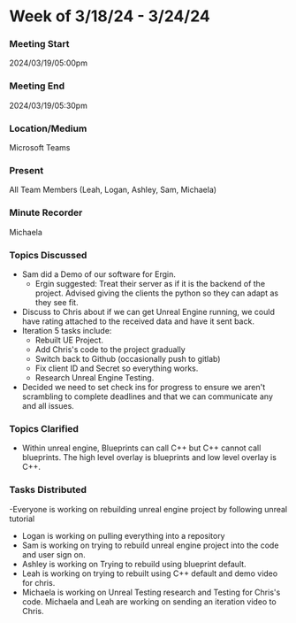 
# Week of 3/18/24 - 3/24/24

### Meeting Start
2024/03/19/05:00pm

### Meeting End
2024/03/19/05:30pm

### Location/Medium
Microsoft Teams

### Present
All Team Members (Leah, Logan, Ashley, Sam, Michaela)

### Minute Recorder
Michaela

### Topics Discussed
- Sam did a Demo of our software for Ergin.
  - Ergin suggested: Treat their server as if it is the backend of the project. Advised giving the clients the python so they can adapt as they see fit.
- Discuss to Chris about if we can get Unreal Engine running, we could have rating attached to the received data and have it sent back.
- Iteration 5 tasks include:
  - Rebuilt UE Project.
  - Add Chris's code to the project gradually
  - Switch back to Github (occasionally push to gitlab)
  - Fix client ID and Secret so everything works.
  - Research Unreal Engine Testing.
- Decided we need to set check ins for progress to ensure we aren't scrambling to complete deadlines and that we can communicate any and all issues.
  
### Topics Clarified
- Within unreal engine, Blueprints can call C++ but C++ cannot call blueprints. The high level overlay is blueprints and low level overlay is C++.

### Tasks Distributed
-Everyone is working on rebuilding unreal engine project by following unreal tutorial
- Logan is working on pulling everything into a repository
- Sam is working on trying to rebuild unreal engine project into the code and user sign on.
- Ashley is working on Trying to rebuild using blueprint default.
- Leah is working on trying to rebuilt using C++ default and demo video for chris.
- Michaela is working on Unreal Testing research and Testing for Chris's code. Michaela and Leah are working on sending an iteration video to Chris.
